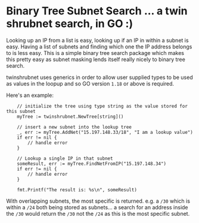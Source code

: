 # Binary Tree Subnet Search ... a twin shrubnet search, in GO :)

Looking up an IP from a list is easy, looking up if an IP in within a subnet is easy. Having a list of subnets and finding which one the IP address belongs to is less easy. This is a simple binary tree search package which makes this pretty easy as subnet masking lends itself really nicely to binary tree search.

twinshrubnet uses generics in order to allow user supplied types to be used as values in the loopup and so GO version `1.18` or above is required.

Here's an example:

```golang
    // initialize the tree using type string as the value stored for this subnet
    myTree := twinshrubnet.NewTree[string]()

    // insert a new subnet into the lookup tree
    _, err := myTree.AddNet("15.197.148.33/18", "I am a lookup value")
    if err != nil {
        // handle error
    }

    // Lookup a single IP in that subnet
    someResult, err := myTree.FindNetFromIP("15.197.148.34")
    if err != nil {
        // handle error
    }

    fmt.Printf("The result is: %s\n", someResult)
```

With overlapping subnets, the most specific is returned.  e.g. a `/30` which is within a `/24` both being stored as subnets... a search for an address inside the `/30` would return the `/30` not the `/24` as this is the most specific subnet.